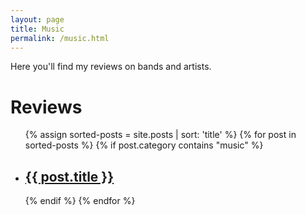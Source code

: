 ```yaml
---
layout: page
title: Music
permalink: /music.html
---
```



<p>
        Here you'll find my reviews on bands and artists.
</p>

<h1>Reviews</h1>
<ul>
{% assign sorted-posts = site.posts | sort: 'title' %}
{% for post in sorted-posts %}
{% if post.category contains "music" %}
<li>
<h2> <a href="{{ site.url }}{{site.baseurl}}{{ post.url }}">{{ post.title }}</a></h2>	
</li>
{% endif %}
{% endfor %}
</ul>

